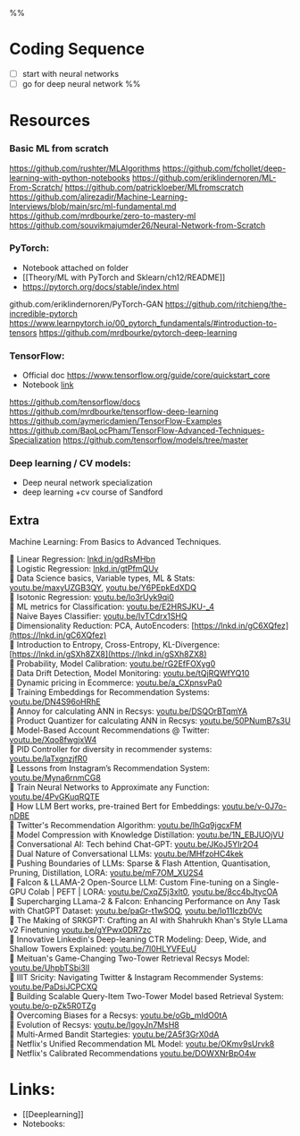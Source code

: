 %%

# Coding Sequence

- [ ] start with neural networks
- [ ] go for deep neural network
%%

# Resources

### Basic ML from scratch
https://github.com/rushter/MLAlgorithms
https://github.com/fchollet/deep-learning-with-python-notebooks
https://github.com/eriklindernoren/ML-From-Scratch/
https://github.com/patrickloeber/MLfromscratch
https://github.com/alirezadir/Machine-Learning-Interviews/blob/main/src/ml-fundamental.md
https://github.com/mrdbourke/zero-to-mastery-ml
https://github.com/souvikmajumder26/Neural-Network-from-Scratch
### PyTorch:

- Notebook attached on folder
- [[Theory/ML with PyTorch and Sklearn/ch12/README]]
- https://pytorch.org/docs/stable/index.html

github.com/eriklindernoren/PyTorch-GAN
https://github.com/ritchieng/the-incredible-pytorch
https://www.learnpytorch.io/00_pytorch_fundamentals/#introduction-to-tensors
https://github.com/mrdbourke/pytorch-deep-learning

### TensorFlow:
- Official doc https://www.tensorflow.org/guide/core/quickstart_core
- Notebook [link](https://github.com/vg11072001/Machine-Learning/blob/4fdcffddc18a88f6f9e4601ab914cb55bba4f06b/ml%20notes/MLCoding/tensorflowtrain.ipynb)

https://github.com/tensorflow/docs
https://github.com/mrdbourke/tensorflow-deep-learning
https://github.com/aymericdamien/TensorFlow-Examples
https://github.com/BaoLocPham/TensorFlow-Advanced-Techniques-Specialization
https://github.com/tensorflow/models/tree/master

### Deep learning / CV models:
- Deep neural network specialization
- deep learning +cv course of Sandford

## Extra

Machine Learning: From Basics to Advanced Techniques.  

🎯 Linear Regression: [lnkd.in/gdRsMHbn](http://lnkd.in/gdRsMHbn)  
🎯 Logistic Regression: [lnkd.in/gtPfmQUv](http://lnkd.in/gtPfmQUv)  
🎯 Data Science basics, Variable types, ML & Stats: [youtu.be/maxyUZGB3QY](http://youtu.be/maxyUZGB3QY), [youtu.be/Y6PEpkEdXDQ](http://youtu.be/Y6PEpkEdXDQ)  
🎯 Isotonic Regression: [youtu.be/lo3rUyk9qi0](http://youtu.be/lo3rUyk9qi0)  
🎯 ML metrics for Classification: [youtu.be/E2HRSJKU-_4](http://youtu.be/E2HRSJKU-_4)  
🎯 Naive Bayes Classifier: [youtu.be/IvTCdrx1SHQ](http://youtu.be/IvTCdrx1SHQ)  
🎯 Dimensionality Reduction: PCA, AutoEncoders: [https://lnkd.in/gC6XQfez](https://lnkd.in/gC6XQfez)  
🎯 Introduction to Entropy, Cross-Entropy, KL-Divergence: [https://lnkd.in/gSXh8ZX8](https://lnkd.in/gSXh8ZX8)  
🎯 Probability, Model Calibration: [youtu.be/rG2EfFOXyg0](http://youtu.be/rG2EfFOXyg0)  
🎯 Data Drift Detection, Model Monitoring: [youtu.be/tQjRQWfYQ10](http://youtu.be/tQjRQWfYQ10)  
🎯 Dynamic pricing in Ecommerce: [youtu.be/a_CXpnsvPa0](http://youtu.be/a_CXpnsvPa0)  
🎯 Training Embeddings for Recommendation Systems: [youtu.be/DN4S96oHRhE](http://youtu.be/DN4S96oHRhE)  
🎯 Annoy for calculating ANN in Recsys: [youtu.be/DSQOrBTqmYA](http://youtu.be/DSQOrBTqmYA)  
🎯 Product Quantizer for calculating ANN in Recsys: [youtu.be/50PNumB7s3U](http://youtu.be/50PNumB7s3U)  
🎯 Model-Based Account Recommendations @ Twitter: [youtu.be/Xqo8fwgjxW4](http://youtu.be/Xqo8fwgjxW4)  
🎯 PID Controller for diversity in recommender systems: [youtu.be/laTxgnzjfR0](http://youtu.be/laTxgnzjfR0)  
🎯 Lessons from Instagram’s Recommendation System: [youtu.be/Myna6rnmCG8](http://youtu.be/Myna6rnmCG8)  
🎯 Train Neural Networks to Approximate any Function: [youtu.be/4PvGKuqRQTE](http://youtu.be/4PvGKuqRQTE)  
🎯 How LLM Bert works, pre-trained Bert for Embeddings: [youtu.be/v-0J7o-nDBE](http://youtu.be/v-0J7o-nDBE)  
🎯 Twitter's Recommendation Algorithm: [youtu.be/IhGq9jgcxFM](http://youtu.be/IhGq9jgcxFM)  
🎯 Model Compression with Knowledge Distillation: [youtu.be/1N_EBJUOjVU](http://youtu.be/1N_EBJUOjVU)  
🎯 Conversational AI: Tech behind Chat-GPT: [youtu.be/JKoJ5YIr2O4](http://youtu.be/JKoJ5YIr2O4)  
🎯 Dual Nature of Conversational LLMs: [youtu.be/MHfzoHC4kek](http://youtu.be/MHfzoHC4kek)  
🎯 Pushing Boundaries of LLMs: Sparse & Flash Attention, Quantisation, Pruning, Distillation, LORA: [youtu.be/mF7OM_XU2S4](http://youtu.be/mF7OM_XU2S4)  
🎯 Falcon & LLAMA-2 Open-Source LLM: Custom Fine-tuning on a Single-GPU Colab | PEFT | LORA: [youtu.be/CxqZ5j3xlt0](http://youtu.be/CxqZ5j3xlt0), [youtu.be/8cc4bJtycOA](http://youtu.be/8cc4bJtycOA)  
🎯 Supercharging LLama-2 & Falcon: Enhancing Performance on Any Task with ChatGPT Dataset: [youtu.be/paGr-t1wSOQ](http://youtu.be/paGr-t1wSOQ), [youtu.be/lo11Iczb0Vc](http://youtu.be/lo11Iczb0Vc)  
🎯 The Making of SRKGPT: Crafting an AI with Shahrukh Khan's Style LLama v2 Finetuning [youtu.be/gYPwx0DR7zc](http://youtu.be/gYPwx0DR7zc)  
🎯 Innovative Linkedin's Deep-leaning CTR Modeling: Deep, Wide, and Shallow Towers Explained: [youtu.be/7l0HLYVFEuU](http://youtu.be/7l0HLYVFEuU)  
🎯 Meituan's Game-Changing Two-Tower Retrieval Recsys Model: [youtu.be/UhpbTSbi3lI](http://youtu.be/UhpbTSbi3lI)  
🎯 IIIT Sricity: Navigating Twitter & Instagram Recommender Systems: [youtu.be/PaDsiJCPCXQ](http://youtu.be/PaDsiJCPCXQ)  
🎯 Building Scalable Query-Item Two-Tower Model based Retrieval System: [youtu.be/o-pZk5R0TZg](http://youtu.be/o-pZk5R0TZg)  
🎯 Overcoming Biases for a Recsys: [youtu.be/oGb_mIdO0tA](http://youtu.be/oGb_mIdO0tA)  
🎯 Evolution of Recsys: [youtu.be/lgoyJn7MsH8](http://youtu.be/lgoyJn7MsH8)  
🎯 Multi-Armed Bandit Startegies: [youtu.be/2A5f3GrX0dA](http://youtu.be/2A5f3GrX0dA)  
🎯 Netflix's Unified Recommendation ML Model: [youtu.be/OKmv9sUrvk8](http://youtu.be/OKmv9sUrvk8)  
🎯 Netflix's Calibrated Recommendations [youtu.be/DOWXNrBpO4w](http://youtu.be/DOWXNrBpO4w)

# Links:
- [[Deeplearning]]
- Notebooks:
